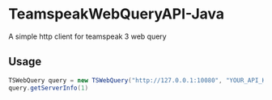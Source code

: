 # TeamspeakWebQueryAPI-Java
A simple http client for teamspeak 3 web query

## Usage
```java
TSWebQuery query = new TSWebQuery("http://127.0.0.1:10080", "YOUR_API_KEY");
query.getServerInfo(1)
```
